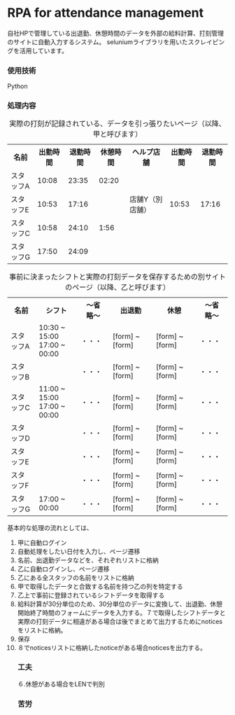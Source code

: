 # RPA for attendance management
自社HPで管理している出退勤、休憩時間のデータを外部の給料計算、打刻管理のサイトに自動入力するシステム。
seluniumライブラリを用いたスクレイピングを活用しています。

### 使用技術
Python

### 処理内容

<table>
  <caption>実際の打刻が記録されている、データを引っ張りたいページ（以降、甲と呼びます）</caption>
  <tr>
    <th>名前</th>
    <th>出勤時間</th>
    <th>退勤時間</th>
    <th>休憩時間</th>
    <th>ヘルプ店舗</th>
    <th>出勤時間</th>
    <th>退勤時間</th>
  </tr>
  <tr>
    <td>スタッフA</td>
    <td>10:08</td>
    <td>23:35</td>
    <td>02:20</td>
    <td></td>
    <td></td>
    <td></td>
  </tr>
    <td>スタッフE</td>
    <td>10:53</td>
    <td>17:16</td>
    <td></td>
    <td>店舗Y（別店舗）</td>
    <td>10:53</td>
    <td>17:16</td>
  </tr>
    <td>スタッフC</td>
    <td>10:58</td>
    <td>24:10</td>
    <td>1:56</td>
    <td></td>
    <td></td>
    <td></td>
  </tr>
    <td>スタッフG</td>
    <td>17:50</td>
    <td>24:09</td>
    <td></td>
    <td></td>
    <td></td>
    <td></td>
  </tr>
</table>
<table>
  <caption>事前に決まったシフトと実際の打刻データを保存するための別サイトのページ（以降、乙と呼びます）</caption>
  <tr>
    <th>名前</th>
    <th>シフト</th>
    <th>〜省略〜</th>
    <th>出退勤</th>
    <th>休憩</th>
    <th>〜省略〜</th>
  </tr>
  <tr>
    <td>スタッフA</td>
    <td>
      <div>
      10:30 ~ 15:00
      </div>
      <div>
      17:00 ~ 00:00
      </div>
    </td>
    <td>・・・</td>
    <td>
    [form]
    ~
    [form]
    </td>
    <td>
    [form]
    ~
    [form]
    </td>
    <td>・・・</td>
  </tr>
  <tr>
    <td>スタッフB</td>
    <td>
    </td>
    <td>・・・</td>
    <td>
    [form]
    ~
    [form]
    </td>
    <td>
    [form]
    ~
    [form]
    </td>
    <td>・・・</td>
  </tr>
  <tr>
    <td>スタッフC</td>
    <td>
      <div>
      11:00 ~ 15:00
      </div>
      <div>
      17:00 ~ 00:00
      </div>
    </td>
    <td>・・・</td>
    <td>
    [form]
    ~
    [form]
    </td>
    <td>
    [form]
    ~
    [form]
    </td>
    <td>・・・</td>
  </tr>
  <tr>
    <td>スタッフD</td>
    <td>
    </td>
    <td>・・・</td>
    <td>
    [form]
    ~
    [form]
    </td>
    <td>
    [form]
    ~
    [form]
    </td>
    <td>・・・</td>
  </tr>
  <tr>
    <td>スタッフE</td>
    <td>
    </td>
    <td>・・・</td>
    <td>
    [form]
    ~
    [form]
    </td>
    <td>
    [form]
    ~
    [form]
    </td>
    <td>・・・</td>
  </tr>
  <tr>
    <td>スタッフF</td>
    <td>
    </td>
    <td>・・・</td>
    <td>
    [form]
    ~
    [form]
    </td>
    <td>
    [form]
    ~
    [form]
    </td>
    <td>・・・</td>
  </tr>
  <tr>
    <td>スタッフG</td>
    <td>
      <div>
      17:00 ~ 00:00
      </div>
    </td>
    <td>・・・</td>
    <td>
    [form]
    ~
    [form]
    </td>
    <td>
    [form]
    ~
    [form]
    </td>
    <td>・・・</td>
  </tr>
</table>
基本的な処理の流れとしては、
<ol>
<li>甲に自動ログイン</li>
<li>自動処理をしたい日付を入力し、ページ遷移</li>
<li>名前、出退勤データなどを、それぞれリストに格納</li>
<li>乙に自動ログインし、ページ遷移</li>
<li>乙にある全スタッフの名前をリストに格納</li>
<li>甲で取得したデータと合致する名前を持つ乙の列を特定する</li>
<li>乙上で事前に登録されているシフトデータを取得する</li>
<li>給料計算が30分単位のため、30分単位のデータに変換して、出退勤、休憩開始終了時間のフォームにデータを入力する。７で取得したシフトデータと実際の打刻データに相違がある場合は後でまとめて出力するためにnoticesをリストに格納。</li>
<li>保存</li>
<li>８でnoticesリストに格納したnoticeがある場合noticesを出力する。</li>


### 工夫
６.休憩がある場合をLENで判別

### 苦労
